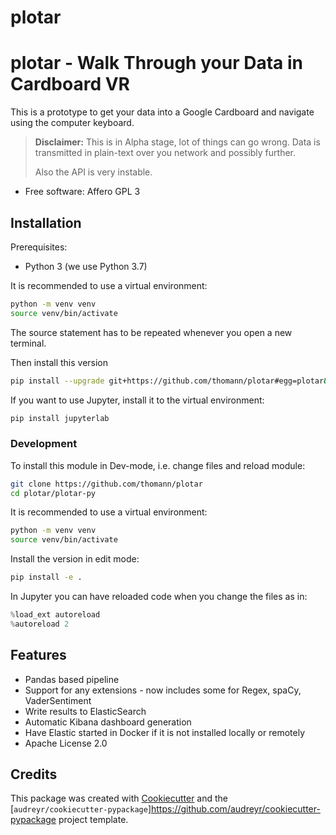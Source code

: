 plotar
=======

# plotar - Walk Through your Data in Cardboard VR

This is a prototype to get your data into a Google Cardboard and navigate using the computer keyboard.

> **Disclaimer:** This is in Alpha stage, lot of things can go wrong.
> Data is transmitted in plain-text over you network and possibly further.
>
> Also the API is very instable.

* Free software: Affero GPL 3


Installation
------------

Prerequisites:
- Python 3 (we use Python 3.7)

It is recommended to use a virtual environment:
```bash
python -m venv venv
source venv/bin/activate
```
The source statement has to be repeated whenever you open a new terminal.

Then install this version
```bash
pip install --upgrade git+https://github.com/thomann/plotar#egg=plotar&subdirectory=plotar-py
```

If you want to use Jupyter, install it to the virtual environment:
```bash
pip install jupyterlab
```

### Development
To install this module in Dev-mode, i.e. change files and reload module:
```bash
git clone https://github.com/thomann/plotar
cd plotar/plotar-py
```

It is recommended to use a virtual environment:
```bash
python -m venv venv
source venv/bin/activate
```

Install the version in edit mode:
```bash
pip install -e .
```

In Jupyter you can have reloaded code when you change the files as in:
```python
%load_ext autoreload
%autoreload 2
```

Features
--------

* Pandas based pipeline
* Support for any extensions - now includes some for Regex, spaCy, VaderSentiment
* Write results to ElasticSearch
* Automatic Kibana dashboard generation
* Have Elastic started in Docker if it is not installed locally or remotely
* Apache License 2.0

Credits
-------

This package was created with [Cookiecutter](<https://github.com/audreyr/cookiecutter>) and the [`audreyr/cookiecutter-pypackage`]<https://github.com/audreyr/cookiecutter-pypackage> project template.
